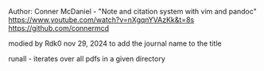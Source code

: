 Author: Conner McDaniel - "Note and citation system with vim and pandoc" https://www.youtube.com/watch?v=nXgqnYVAzKk&t=8s
https://github.com/connermcd

modied by Rdk0 nov 29, 2024 to add the journal name to the title 

runall - iterates over all pdfs in a given directory
